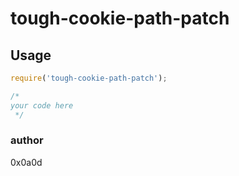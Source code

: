 # tough-cookie-path-patch

## Usage

```javascript
require('tough-cookie-path-patch');

/*
your code here
 */
```

### author

0x0a0d